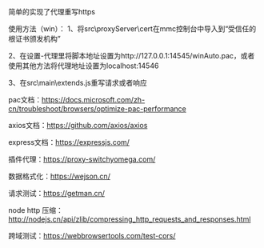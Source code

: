 简单的实现了代理重写https

使用方法（win）：
1、将src\proxyServer\cert在mmc控制台中导入到“受信任的根证书颁发机构”

2、在设置-代理里将脚本地址设置为http://127.0.0.1:14545/winAuto.pac，或者使用其他方法将代理地址设置为localhost:14546

3、在src\main\extends.js重写请求或者响应


pac文档：https://docs.microsoft.com/zh-cn/troubleshoot/browsers/optimize-pac-performance

axios文档：https://github.com/axios/axios

express文档：https://expressjs.com/

插件代理：https://proxy-switchyomega.com/

数据格式化：https://wejson.cn/

请求测试：https://getman.cn/

node http 压缩：http://nodejs.cn/api/zlib/compressing_http_requests_and_responses.html

跨域测试：https://webbrowsertools.com/test-cors/
